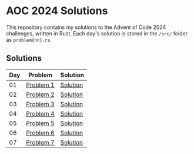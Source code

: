 # AOC 2024 Solutions

This repository contains my solutions to the Advent of Code 2024 challenges, written in Rust. Each day's solution is stored in the `/src/` folder as `problem{nn}.rs`.

## Solutions

| Day | Problem                                          | Solution                     |
| --- | ------------------------------------------------ | ---------------------------- |
| 01  | [Problem 1](https://adventofcode.com/2024/day/1) | [Solution](src/problem01.rs) |
| 02  | [Problem 2](https://adventofcode.com/2024/day/2) | [Solution](src/problem02.rs) |
| 03  | [Problem 3](https://adventofcode.com/2024/day/3) | [Solution](src/problem03.rs) |
| 04  | [Problem 4](https://adventofcode.com/2024/day/4) | [Solution](src/problem04.rs) |
| 05  | [Problem 5](https://adventofcode.com/2024/day/5) | [Solution](src/problem05.rs) |
| 06  | [Problem 6](https://adventofcode.com/2024/day/6) | [Solution](src/problem06.rs) |
| 07  | [Problem 7](https://adventofcode.com/2024/day/7) | [Solution](src/problem07.rs) |